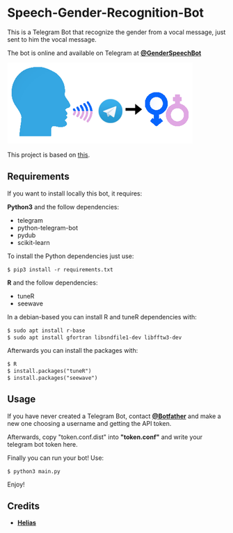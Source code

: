 # Speech-Gender-Recognition-Bot

This is a Telegram Bot that recognize the gender from a vocal message, just sent to him the vocal message.

The bot is online and available on Telegram at **[@GenderSpeechBot](https://t.me/GenderSpeechBot)**

![Telegram @GenderBot](images/genderspeech.png)


This project is based on [this](https://github.com/Valentjno/SpeechGenderRecognition/).

## Requirements

If you want to install locally this bot, it requires:

**Python3** and the follow dependencies:

- telegram
- python-telegram-bot
- pydub
- scikit-learn

To install the Python dependencies just use:
```
$ pip3 install -r requirements.txt
```

**R** and the follow dependencies:
- tuneR
- seewave

In a debian-based you can install R and tuneR dependencies with:
```
$ sudo apt install r-base
$ sudo apt install gfortran libsndfile1-dev libfftw3-dev
```

Afterwards you can install the packages with:
```
$ R
$ install.packages("tuneR")
$ install.packages("seewave")
```

## Usage

If you have never created a Telegram Bot, contact **[@Botfather](https://t.me/Botfather)** and make a new one choosing a username and getting the API token.

Afterwards, copy "token.conf.dist" into **"token.conf"** and write your telegram bot token here.

Finally you can run your bot! Use:

```
$ python3 main.py
```

Enjoy!

## Credits

- **[Helias](https://github.com/Helias)**
